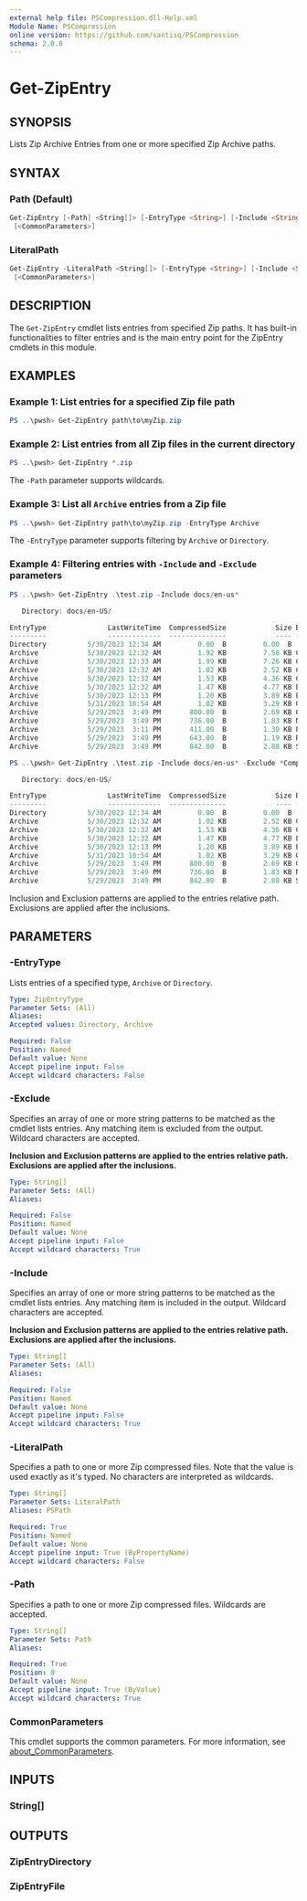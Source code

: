 ```yaml
---
external help file: PSCompression.dll-Help.xml
Module Name: PSCompression
online version: https://github.com/santisq/PSCompression
schema: 2.0.0
---
```


# Get-ZipEntry

## SYNOPSIS

Lists Zip Archive Entries from one or more specified Zip Archive paths.

## SYNTAX

### Path (Default)

```powershell
Get-ZipEntry [-Path] <String[]> [-EntryType <String>] [-Include <String[]>] [-Exclude <String[]>]
 [<CommonParameters>]
```

### LiteralPath

```powershell
Get-ZipEntry -LiteralPath <String[]> [-EntryType <String>] [-Include <String[]>] [-Exclude <String[]>]
 [<CommonParameters>]
```

## DESCRIPTION

The `Get-ZipEntry` cmdlet lists entries from specified Zip paths. It has built-in functionalities to filter entries and is the main entry point for the ZipEntry cmdlets in this module.

## EXAMPLES

### Example 1: List entries for a specified Zip file path

```powershell
PS ..\pwsh> Get-ZipEntry path\to\myZip.zip
```

### Example 2: List entries from all Zip files in the current directory

```powershell
PS ..\pwsh> Get-ZipEntry *.zip
```

The `-Path` parameter supports wildcards.

### Example 3: List all `Archive` entries from a Zip file

```powershell
PS ..\pwsh> Get-ZipEntry path\to\myZip.zip -EntryType Archive
```

The `-EntryType` parameter supports filtering by `Archive` or `Directory`.

### Example 4: Filtering entries with `-Include` and `-Exclude` parameters

```powershell
PS ..\pwsh> Get-ZipEntry .\test.zip -Include docs/en-us*

   Directory: docs/en-US/

EntryType               LastWriteTime  CompressedSize            Size EntryName
---------               -------------  --------------            ---- ---------
Directory          5/30/2023 12:34 AM         0.00  B         0.00  B
Archive            5/30/2023 12:32 AM         1.92 KB         7.58 KB Compress-GzipArchive.md
Archive            5/30/2023 12:33 AM         1.99 KB         7.26 KB Compress-ZipArchive.md
Archive            5/30/2023 12:32 AM         1.02 KB         2.52 KB ConvertFrom-GzipString.md
Archive            5/30/2023 12:32 AM         1.53 KB         4.36 KB ConvertTo-GzipString.md
Archive            5/30/2023 12:32 AM         1.47 KB         4.77 KB Expand-GzipArchive.md
Archive            5/30/2023 12:13 PM         1.20 KB         3.89 KB Expand-ZipEntry.md
Archive            5/31/2023 10:54 AM         1.02 KB         3.29 KB Get-ZipEntry.md
Archive            5/29/2023  3:49 PM       800.00  B         2.69 KB Get-ZipEntryContent.md
Archive            5/29/2023  3:49 PM       736.00  B         1.83 KB New-ZipEntry.md
Archive            5/29/2023  3:11 PM       411.00  B         1.30 KB PSCompression.md
Archive            5/29/2023  3:49 PM       643.00  B         1.19 KB Remove-ZipEntry.md
Archive            5/29/2023  3:49 PM       842.00  B         2.88 KB Set-ZipEntryContent.md

PS ..\pwsh> Get-ZipEntry .\test.zip -Include docs/en-us* -Exclude *Compress*, *Remove*

   Directory: docs/en-US/

EntryType               LastWriteTime  CompressedSize            Size EntryName
---------               -------------  --------------            ---- ---------
Directory          5/30/2023 12:34 AM         0.00  B         0.00  B
Archive            5/30/2023 12:32 AM         1.02 KB         2.52 KB ConvertFrom-GzipString.md
Archive            5/30/2023 12:32 AM         1.53 KB         4.36 KB ConvertTo-GzipString.md
Archive            5/30/2023 12:32 AM         1.47 KB         4.77 KB Expand-GzipArchive.md
Archive            5/30/2023 12:13 PM         1.20 KB         3.89 KB Expand-ZipEntry.md
Archive            5/31/2023 10:54 AM         1.02 KB         3.29 KB Get-ZipEntry.md
Archive            5/29/2023  3:49 PM       800.00  B         2.69 KB Get-ZipEntryContent.md
Archive            5/29/2023  3:49 PM       736.00  B         1.83 KB New-ZipEntry.md
Archive            5/29/2023  3:49 PM       842.00  B         2.88 KB Set-ZipEntryContent.md
```

Inclusion and Exclusion patterns are applied to the entries relative path.
Exclusions are applied after the inclusions.

## PARAMETERS

### -EntryType

Lists entries of a specified type, `Archive` or `Directory`.

```yaml
Type: ZipEntryType
Parameter Sets: (All)
Aliases:
Accepted values: Directory, Archive

Required: False
Position: Named
Default value: None
Accept pipeline input: False
Accept wildcard characters: False
```

### -Exclude

Specifies an array of one or more string patterns to be matched as the cmdlet lists entries. Any matching item is excluded from the output. Wildcard characters are accepted.

__Inclusion and Exclusion patterns are applied to the entries relative path.
Exclusions are applied after the inclusions.__

```yaml
Type: String[]
Parameter Sets: (All)
Aliases:

Required: False
Position: Named
Default value: None
Accept pipeline input: False
Accept wildcard characters: True
```

### -Include

Specifies an array of one or more string patterns to be matched as the cmdlet lists entries. Any matching item is included in the output. Wildcard characters are accepted.

__Inclusion and Exclusion patterns are applied to the entries relative path.
Exclusions are applied after the inclusions.__

```yaml
Type: String[]
Parameter Sets: (All)
Aliases:

Required: False
Position: Named
Default value: None
Accept pipeline input: False
Accept wildcard characters: True
```

### -LiteralPath

Specifies a path to one or more Zip compressed files. Note that the value is used exactly as it's typed. No characters are interpreted as wildcards.

```yaml
Type: String[]
Parameter Sets: LiteralPath
Aliases: PSPath

Required: True
Position: Named
Default value: None
Accept pipeline input: True (ByPropertyName)
Accept wildcard characters: False
```

### -Path

Specifies a path to one or more Zip compressed files. Wildcards are accepted.

```yaml
Type: String[]
Parameter Sets: Path
Aliases:

Required: True
Position: 0
Default value: None
Accept pipeline input: True (ByValue)
Accept wildcard characters: True
```

### CommonParameters

This cmdlet supports the common parameters. For more information, see [about_CommonParameters](http://go.microsoft.com/fwlink/?LinkID=113216).

## INPUTS

### String[]

## OUTPUTS

### ZipEntryDirectory

### ZipEntryFile
